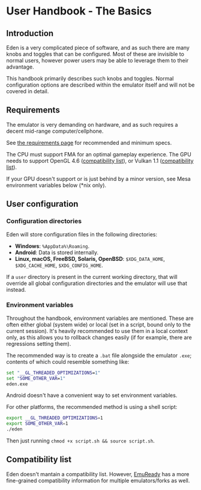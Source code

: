 # User Handbook - The Basics

## Introduction

Eden is a very complicated piece of software, and as such there are many knobs and toggles that can be configured. Most of these are invisible to normal users, however power users may be able to leverage them to their advantage.

This handbook primarily describes such knobs and toggles. Normal configuration options are described within the emulator itself and will not be covered in detail.

## Requirements

The emulator is very demanding on hardware, and as such requires a decent mid-range computer/cellphone.

See [the requirements page](https://archive.is/sv83h) for recommended and minimum specs.

The CPU must support FMA for an optimal gameplay experience. The GPU needs to support OpenGL 4.6 ([compatibility list](https://opengl.gpuinfo.org/)), or Vulkan 1.1 ([compatibility list](https://vulkan.gpuinfo.org/)).

If your GPU doesn't support or is just behind by a minor version, see Mesa environment variables below (*nix only).

## User configuration

### Configuration directories

Eden will store configuration files in the following directories:

- **Windows**: `%AppData%\Roaming`.
- **Android**: Data is stored internally.
- **Linux, macOS, FreeBSD, Solaris, OpenBSD**: `$XDG_DATA_HOME`, `$XDG_CACHE_HOME`, `$XDG_CONFIG_HOME`.

If a `user` directory is present in the current working directory, that will override all global configuration directories and the emulator will use that instead.

### Environment variables

Throughout the handbook, environment variables are mentioned. These are often either global (system wide) or local (set in a script, bound only to the current session). It's heavily recommended to use them in a local context only, as this allows you to rollback changes easily (if for example, there are regressions setting them).

The recommended way is to create a `.bat` file alongside the emulator `.exe`; contents of which could resemble something like:

```bat
set "__GL_THREADED_OPTIMIZATIONS=1"
set "SOME_OTHER_VAR=1"
eden.exe
```

Android doesn't have a convenient way to set environment variables.

For other platforms, the recommended method is using a shell script:

```sh
export __GL_THREADED_OPTIMIZATIONS=1
export SOME_OTHER_VAR=1
./eden
```

Then just running `chmod +x script.sh && source script.sh`.

## Compatibility list

Eden doesn't mantain a compatibility list. However, [EmuReady](https://www.emuready.com/) has a more fine-grained compatibility information for multiple emulators/forks as well.
